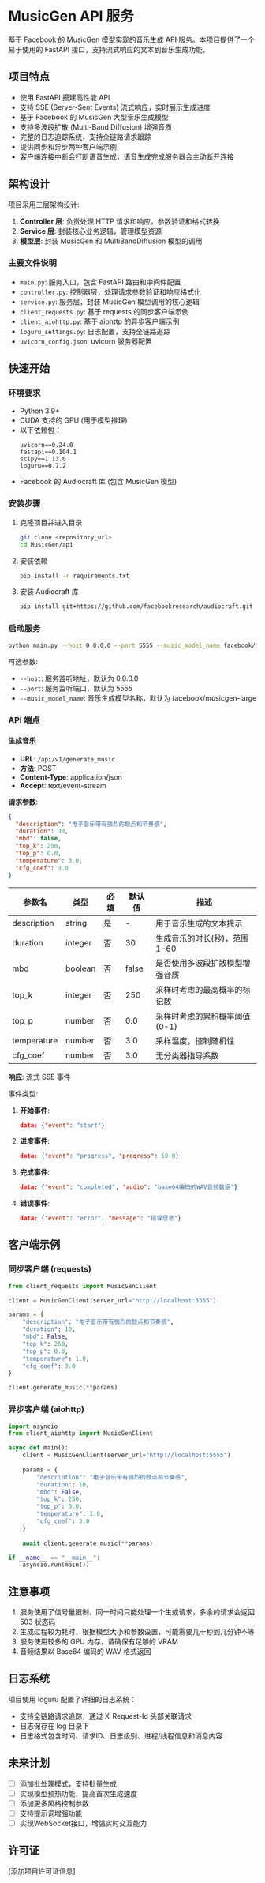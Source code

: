 # MusicGen API 服务

基于 Facebook 的 MusicGen 模型实现的音乐生成 API 服务。本项目提供了一个易于使用的 FastAPI 接口，支持流式响应的文本到音乐生成功能。

## 项目特点

- 使用 FastAPI 搭建高性能 API
- 支持 SSE (Server-Sent Events) 流式响应，实时展示生成进度
- 基于 Facebook 的 MusicGen 大型音乐生成模型
- 支持多波段扩散 (Multi-Band Diffusion) 增强音质
- 完整的日志追踪系统，支持全链路请求跟踪
- 提供同步和异步两种客户端示例
- 客户端连接中断会打断语音生成，语音生成完成服务器会主动断开连接

## 架构设计

项目采用三层架构设计:

1. **Controller 层**: 负责处理 HTTP 请求和响应，参数验证和格式转换
2. **Service 层**: 封装核心业务逻辑，管理模型资源
3. **模型层**: 封装 MusicGen 和 MultiBandDiffusion 模型的调用

### 主要文件说明

- `main.py`: 服务入口，包含 FastAPI 路由和中间件配置
- `controller.py`: 控制器层，处理请求参数验证和响应格式化
- `service.py`: 服务层，封装 MusicGen 模型调用的核心逻辑
- `client_requests.py`: 基于 requests 的同步客户端示例
- `client_aiohttp.py`: 基于 aiohttp 的异步客户端示例
- `loguru_settings.py`: 日志配置，支持全链路追踪
- `uvicorn_config.json`: uvicorn 服务器配置

## 快速开始

### 环境要求

- Python 3.9+
- CUDA 支持的 GPU (用于模型推理)
- 以下依赖包：
  ```
  uvicorn==0.24.0
  fastapi==0.104.1
  scipy==1.13.0
  loguru==0.7.2
  ```
- Facebook 的 Audiocraft 库 (包含 MusicGen 模型)

### 安装步骤

1. 克隆项目并进入目录
   ```bash
   git clone <repository_url>
   cd MusicGen/api
   ```

2. 安装依赖
   ```bash
   pip install -r requirements.txt
   ```

3. 安装 Audiocraft 库
   ```bash
   pip install git+https://github.com/facebookresearch/audiocraft.git
   ```

### 启动服务

```bash
python main.py --host 0.0.0.0 --port 5555 --music_model_name facebook/musicgen-large
```

可选参数:
- `--host`: 服务监听地址，默认为 0.0.0.0
- `--port`: 服务监听端口，默认为 5555
- `--music_model_name`: 音乐生成模型名称，默认为 facebook/musicgen-large

### API 端点

#### 生成音乐
- **URL**: `/api/v1/generate_music`
- **方法**: POST
- **Content-Type**: application/json
- **Accept**: text/event-stream

**请求参数**:
```json
{
  "description": "电子音乐带有强烈的鼓点和节奏感",
  "duration": 30,
  "mbd": false,
  "top_k": 250,
  "top_p": 0.0,
  "temperature": 3.0,
  "cfg_coef": 3.0
}
```

| 参数名 | 类型 | 必填 | 默认值 | 描述 |
|-------|------|------|-------|------|
| description | string | 是 | - | 用于音乐生成的文本提示 |
| duration | integer | 否 | 30 | 生成音乐的时长(秒)，范围1-60 |
| mbd | boolean | 否 | false | 是否使用多波段扩散模型增强音质 |
| top_k | integer | 否 | 250 | 采样时考虑的最高概率的标记数 |
| top_p | number | 否 | 0.0 | 采样时考虑的累积概率阈值 (0-1) |
| temperature | number | 否 | 3.0 | 采样温度，控制随机性 |
| cfg_coef | number | 否 | 3.0 | 无分类器指导系数 |

**响应**: 流式 SSE 事件

事件类型:
1. **开始事件**:
   ```json
   data: {"event": "start"}
   ```

2. **进度事件**:
   ```json
   data: {"event": "progress", "progress": 50.0}
   ```

3. **完成事件**:
   ```json
   data: {"event": "completed", "audio": "base64编码的WAV音频数据"}
   ```

4. **错误事件**:
   ```json
   data: {"event": "error", "message": "错误信息"}
   ```

## 客户端示例

### 同步客户端 (requests)

```python
from client_requests import MusicGenClient

client = MusicGenClient(server_url="http://localhost:5555")

params = {
    "description": "电子音乐带有强烈的鼓点和节奏感",
    "duration": 10,
    "mbd": False,
    "top_k": 250,
    "top_p": 0.0,
    "temperature": 1.0,
    "cfg_coef": 3.0
}

client.generate_music(**params)
```

### 异步客户端 (aiohttp)

```python
import asyncio
from client_aiohttp import MusicGenClient

async def main():
    client = MusicGenClient(server_url="http://localhost:5555")
    
    params = {
        "description": "电子音乐带有强烈的鼓点和节奏感",
        "duration": 10,
        "mbd": False,
        "top_k": 250,
        "top_p": 0.0,
        "temperature": 1.0,
        "cfg_coef": 3.0
    }
    
    await client.generate_music(**params)

if __name__ == "__main__":
    asyncio.run(main())
```

## 注意事项

1. 服务使用了信号量限制，同一时间只能处理一个生成请求，多余的请求会返回 503 状态码
2. 生成过程较为耗时，根据模型大小和参数设置，可能需要几十秒到几分钟不等
3. 服务使用较多的 GPU 内存，请确保有足够的 VRAM
4. 音频结果以 Base64 编码的 WAV 格式返回

## 日志系统

项目使用 loguru 配置了详细的日志系统：

- 支持全链路请求追踪，通过 X-Request-Id 头部关联请求
- 日志保存在 log 目录下
- 日志格式包含时间、请求ID、日志级别、进程/线程信息和消息内容

## 未来计划

- [ ] 添加批处理模式，支持批量生成
- [ ] 实现模型预热功能，提高首次生成速度
- [ ] 添加更多风格控制参数
- [ ] 支持提示词增强功能
- [ ] 实现WebSocket接口，增强实时交互能力

## 许可证

[添加项目许可证信息]
